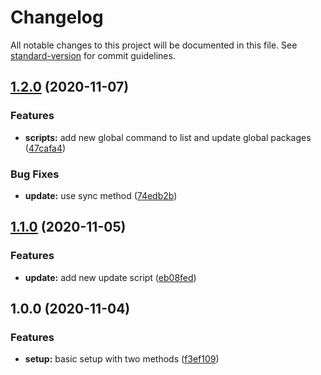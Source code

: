 # Changelog

All notable changes to this project will be documented in this file. See [standard-version](https://github.com/conventional-changelog/standard-version) for commit guidelines.

## [1.2.0](https://github.com/tobua/epic-cli/compare/v1.1.0...v1.2.0) (2020-11-07)


### Features

* **scripts:** add new global command to list and update global packages ([47cafa4](https://github.com/tobua/epic-cli/commit/47cafa47031ba9f2be8ad5282331d80e3627f462))


### Bug Fixes

* **update:** use sync method ([74edb2b](https://github.com/tobua/epic-cli/commit/74edb2b1d5de9dc4bfcfd2099c2dd807efc8343c))

## [1.1.0](https://github.com/tobua/epic-cli/compare/v1.0.0...v1.1.0) (2020-11-05)


### Features

* **update:** add new update script ([eb08fed](https://github.com/tobua/epic-cli/commit/eb08fed8f33f28bbc1022a8227b5a67f4e3eb83b))

## 1.0.0 (2020-11-04)


### Features

* **setup:** basic setup with two methods ([f3ef109](https://github.com/tobua/epic-cli/commit/f3ef109ed03000c4c299ce456b64e99e41b23097))
